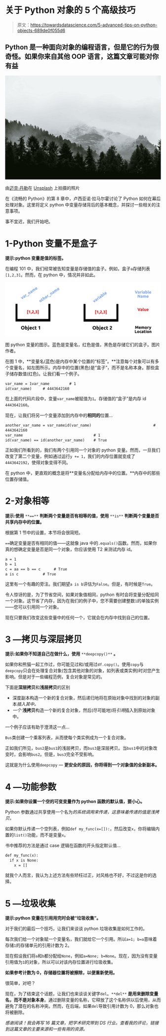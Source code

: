 # 关于 Python 对象的 5 个高级技巧

> 原文：<https://towardsdatascience.com/5-advanced-tips-on-python-objects-689de0f055d6>

## Python 是一种面向对象的编程语言，但是它的行为很奇怪。如果你来自其他 OOP 语言，这篇文章可能对你有益

![](img/feb6a13acc59e6d1cc4d3406ab198a69.png)

由[迈克·丹勒](https://unsplash.com/@howlingred16?utm_source=medium&utm_medium=referral)在 [Unsplash](https://unsplash.com?utm_source=medium&utm_medium=referral) 上拍摄的照片

在《流畅的 Python》的第 8 章中，卢西亚诺·拉马尔霍讨论了 Python 如何在幕后处理对象。这里将定义 python 中变量存储背后的基本概念，并探讨一些相关的注意事项。

事不宜迟，我们开始吧。

# 1-Python 变量不是盒子

**提示:python 变量是值的标签。**

在编程 101 中，我们经常被告知变量是存储值的盒子。例如，盒子`a`存储列表`[1,2,3]`。然而，在 python 中，情况并非如此。

![](img/b1b0365260b219122e2ddff30ce77122.png)

图 python 变量的图示。蓝色是变量名，红色是值，黑色是存储它们的盒子。图片作者。

在图 1 中，**变量名(蓝色)是内存中某个位置的“标签”。**注意每个对象可以有多个变量名，如左图所示。内存中的位置(黑色)是“盒子”，而不是名称本身。那些盒子储存数值(红色)。让我们看一个例子。

```
var_name = 1var_name         # 1
id(var_name)     # 4443642160
```

在上面的代码片段中，变量`var_name`被赋值为`1`。存储值的“盒子”是内存 id `4443642160`。

现在，让我们将另一个变量添加到内存中的**相同的**位置…

```
another_var_name = var_nameid(var_name)                            # 4443642160
var_name                                # 1
id(var_name) == id(another_var_name)    # True
```

正如我们所看到的，我们有两个引用同一个对象的 python 变量。然而，一旦我们改变了第二个变量，例如通过运行`y += 1`，我们的内存位置就变成了`4443642192`，使得对象变得不同。

在 python 中，更直观的概念是将**变量名分配给内存中的位置。**内存中的那些位置存储值。

# 2-对象相等

**提示:使用** `**==**` **判断两个变量是否有相等的值，使用** `**is**` **判断两个变量是否共享内存中的位置。**

根据第 1 节中的设置，本节将会很简短。

`==`确定变量是否有相同的值——这就像 java 中的`.equals()`函数。然而，如果你真的想确定变量是否是同一个对象，你应该使用 T2 来测试内存 id。

```
a = 1
b = 1
c = aa == b == c      # True
a is c           # True
```

这里有一个有趣的旁注。我们期望`a is b`评估为`False`。但是，有时候是`True`。

令人惊讶的是，为了节省空间，如果对象值相同，python 有时会将变量分配给同一个对象。这节省了内存，因为在我们的例子中，您不需要创建整数`1`的单独实例——您可以引用同一个对象。

现在只要我们改变这些变量中的任何一个，它就会在内存中找到自己的位置。

# 3 —拷贝与深层拷贝

**提示:如果你不知道自己在做什么，使用** `**deepcopy()**` **。**

如果你和熊猫一起工作过，你可能见过和/或用过`df.copy()`。使用`copy`与`deepcopy`只会在处理复合对象(包含其他对象的对象，如列表或类实例)时对您产生影响。但是对于一些编程范例，复合对象是常见的。

下面是**深层拷贝**和**浅层拷贝**的区别

*   深度副本构造一个新的复合对象，然后递归地将在原始对象中找到的对象的副本*插入其中。*
*   *一个* **浅拷贝**构造一个新的复合对象，然后(尽可能地)将*引用*插入到原始对象中。

一个例子应该有助于澄清这一点…

`Bus`类创建一个乘客列表，从而使每个类实例成为一个复合对象。

正如我们所见，`bus2`是`bus1`的浅层拷贝，而`bus3`是深层拷贝。当`bus1`中的对象改变时，会影响`bus2`。但是，`bus3`完全不受影响。

这就是为什么使用`deepcopy` — **更安全的原因，你将得到一个对象值的全新副本。**

# 4 —功能参数

**提示:如果你设置一个空的可变变量作为 python 函数的默认值，要小心。**

Python 参数通过共享使用一个名为*的系统调用来传递，这意味着传递的值是浅拷贝。*

如果你默认传递一个空列表，例如`def my_func(x=[]):`，然后改变`x`，你将编辑内置的`list()`功能，而不是变量`x`。

书中推荐的方法是通过 case 逻辑在函数的开头指定默认值…

```
def my_func(x):
  if x is None:
    x = []
```

就我个人而言，我认为上述方法有些矫枉过正，对风格也不好，不过这是你的选择。

# 5 —垃圾收集

**提示:python 变量在引用用完时会被“垃圾收集”。**

对于我们的最后一个技巧，让我们来谈谈 python 垃圾收集是如何工作的。

每次我们给一个对象赋一个变量名，我们就给它一个引用。所以`a=1; b=a`意味着存储`1`的存储单元的引用计数为 2。

现在假设我们将`a`和`b`都分配给`None`，例如`a=None; b=None`。现在，因为没有变量引用值为`1`的对象，所以可以对该内存位置进行垃圾收集。

**如果参考计数为 0，存储器位置将被擦除，以便重新使用。**

很简单，对吧？

现在，为了结束这个话题，让我们也来谈谈关键字`del`。`**del**` **是用来删除变量名，而不是对象本身**。通过删除变量的名称，它释放了这个名称供以后使用，从而避免了潜在的名称冲突。然而，在后端，如果`del`导致引用计数为 0，那么对象也将被删除。

*感谢阅读！我会再写 16 篇文章，把学术研究带到 DS 行业。查看我的评论，链接到这篇文章的主要来源和一些有用的资源。*